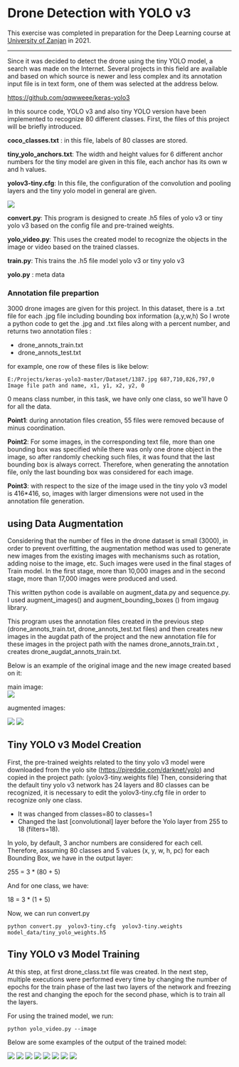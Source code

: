 # Drone Detection with YOLO v3

This exercise was completed in preparation for the Deep Learning course at [University of Zanjan](https://www.znu.ac.ir/en) in 2021.

---

Since it was decided to detect the drone using the tiny YOLO model, a search was made on the Internet. Several projects in this field are available and based on which source is newer and less complex and its annotation input file is in text form, one of them was selected at the address below.

https://github.com/qqwweee/keras-yolo3

In this source code, YOLO v3 and also tiny YOLO version have been implemented to recognize 80 different classes. First, the files of this project will be briefly introduced.

__coco_classes.txt__ : in this file, labels of 80 classes are stored.

__tiny_yolo_anchors.txt__: The width and height values for 6 different anchor numbers for the tiny model are given in this file, each anchor has its own w and h values.

__yolov3-tiny.cfg__: In this file, the configuration of the convolution and pooling layers and the tiny yolo model in general are given.

![](images/01.png)

__convert.py__: This program is designed to create .h5 files of yolo v3 or tiny yolo v3 based on the config file and pre-trained weights.

__yolo_video.py__: This uses the created model to recognize the objects in the image or video based on the trained classes.

__train.py__: This trains the .h5 file model yolo v3 or tiny yolo v3

__yolo.py__ : meta data

### Annotation file prepartion
3000 drone images are given for this project. In this dataset, there is a .txt file for each .jpg file including bounding box information (a,y,w,h)
So I wrote a python code to get the .jpg and .txt files along with a percent number, and returns two annotation files : 
- drone_annots_train.txt
- drone_annots_test.txt

for example, one row of these files is like below:
```
E:/Projects/keras-yolo3-master/Dataset/1387.jpg 687,710,826,797,0
Image file path and name, x1, y1, x2, y2, 0
```
0 means class number, in this task, we have only one class, so we'll have 0 for all the data.

__Point1__: during annotation files creation, 55 files were removed because of minus coordination.

__Point2__: For some images, in the corresponding text file, more than one bounding box was specified while there was only one drone object in the image, so after randomly checking such files, it was found that the last bounding box is always correct. Therefore, when generating the annotation file, only the last bounding box was considered for each image.

__Point3__: with respect to the size of the image used in the tiny yolo v3 model is 416*416, so, images with larger dimensions were not used in the annotation file generation.

## using Data Augmentation

Considering that the number of files in the drone dataset is small (3000), in order to prevent overfitting, the augmentation method was used to generate new images from the existing images with mechanisms such as rotation, adding noise to the image, etc. Such images were used in the final stages of Train model. In the first stage, more than 10,000 images and in the second stage, more than 17,000 images were produced and used.

This written python code is available on augment_data.py and sequence.py. I used augment_images() and augment_bounding_boxes () from imgaug library.

This program uses the annotation files created in the previous step (drone_annots_train.txt, drone_annots_test.txt files) and then creates new images in the augdat path of the project and the new annotation file for these images in the project path with the names drone_annots_train.txt , creates drone_augdat_annots_train.txt.

Below is an example of the original image and the new image created based on it:

main image:  
![](images/02.jpg)

augmented images: 

![](images/03.jpg) 
![](images/04.jpg)

## Tiny YOLO v3 Model Creation

First, the pre-trained weights related to the tiny yolo v3 model were downloaded from the yolo site (https://pjreddie.com/darknet/yolo) and copied in the project path: (yolov3-tiny.weights file)
Then, considering that the default tiny yolo v3 network has 24 layers and 80 classes can be recognized, it is necessary to edit the yolov3-tiny.cfg file in order to recognize only one class.

- It was changed from classes=80 to classes=1
- Changed the last [convolutional] layer before the Yolo layer from 255 to 18 (filters=18). 

In yolo, by default, 3 anchor numbers are considered for each cell. Therefore, assuming 80 classes and 5 values (x, y, w, h, pc) for each Bounding Box, we have in the output layer: 

255 = 3 * (80 + 5)

And for one class, we have:

18 = 3 * (1 + 5)

Now, we can run convert.py
```
python convert.py  yolov3-tiny.cfg  yolov3-tiny.weights  model_data/tiny_yolo_weights.h5
```

## Tiny YOLO v3 Model Training

At this step, at first drone_class.txt file was created.
In the next step, multiple executions were performed every time by changing the number of epochs for the train phase of the last two layers of the network and freezing the rest and changing the epoch for the second phase, which is to train all the layers. 

For using the trained model, we run:
```
python yolo_video.py --image
```

Below are some examples of the output of the trained model:

![](images/05.png)
![](images/06.png)
![](images/07.png)
![](images/08.png)
![](images/09.png)
![](images/10.png)
![](images/11.png)
![](images/12.png)




